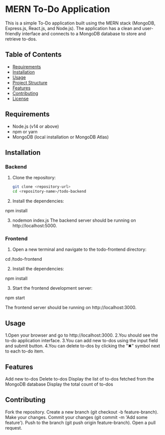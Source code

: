 # MERN To-Do Application

This is a simple To-Do application built using the MERN stack (MongoDB, Express.js, React.js, and Node.js). The application has a clean and user-friendly interface and connects to a MongoDB database to store and retrieve to-dos.

## Table of Contents

- [Requirements](#requirements)
- [Installation](#installation)
- [Usage](#usage)
- [Project Structure](#project-structure)
- [Features](#features)
- [Contributing](#contributing)
- [License](#license)

## Requirements

- Node.js (v14 or above)
- npm or yarn
- MongoDB (local installation or MongoDB Atlas)

## Installation

### Backend

1. Clone the repository:

   ```bash
   git clone <repository-url>
   cd <repository-name>/todo-backend

2. Install the dependencies:

npm install

3. nodemon index.js
The backend server should be running on http://localhost:5000.

### Frontend

1. Open a new terminal and navigate to the todo-frontend directory:

cd <repository-name>/todo-frontend

2. Install the dependencies:

npm install

3. Start the frontend development server:

npm start

The frontend server should be running on http://localhost:3000.

## Usage
1.Open your browser and go to http://localhost:3000.
2.You should see the to-do application interface.
3.You can add new to-dos using the input field and submit button.
4.You can delete to-dos by clicking the "✖" symbol next to each to-do item.

## Features
Add new to-dos
Delete to-dos
Display the list of to-dos fetched from the MongoDB database
Display the total count of to-dos

## Contributing
Fork the repository.
Create a new branch (git checkout -b feature-branch).
Make your changes.
Commit your changes (git commit -m 'Add some feature').
Push to the branch (git push origin feature-branch).
Open a pull request.